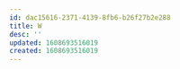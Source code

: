 ```yaml
---
id: dac15616-2371-4139-8fb6-b26f27b2e288
title: W
desc: ''
updated: 1608693516019
created: 1608693516019
---
```


